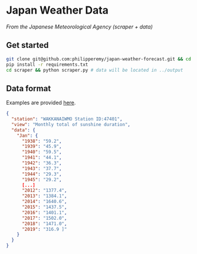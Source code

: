 # Japan Weather Data
*From the Japanese Meteorological Agency (scraper + data)*

## Get started

```bash
git clone git@github.com:philipperemy/japan-weather-forecast.git && cd japan-weather-forecast
pip install -r requirements.txt
cd scraper && python scraper.py # data will be located in ../output
```

## Data format

Examples are provided [here](output).

```json
{
  "station": "WAKKANAIWMO Station ID:47401",
  "view": "Monthly total of sunshine duration",
  "data": {
    "Jan": {
      "1938": "59.2",
      "1939": "45.9",
      "1940": "59.5",
      "1941": "44.1",
      "1942": "36.3",
      "1943": "37.7",
      "1944": "29.3",
      "1945": "29.2",
      [...]
      "2012": "1377.4",
      "2013": "1384.1",
      "2014": "1640.6",
      "2015": "1437.5",
      "2016": "1401.1",
      "2017": "1502.0",
      "2018": "1471.0",
      "2019": "316.9 ]"
    }
  }
}
```
